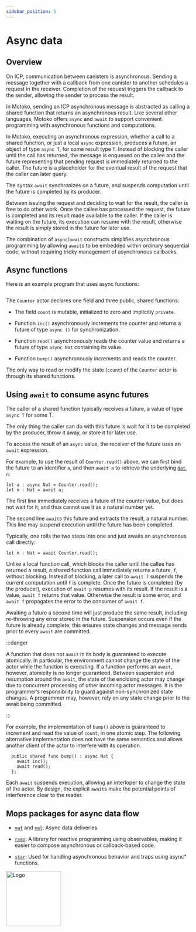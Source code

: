 ```yaml
---
sidebar_position: 5
---
```


# Async data

## Overview

On ICP, communication between canisters is asynchronous. Sending a message together with a callback from one canister to another schedules a request in the receiver. Completion of the request triggers the callback to the sender, allowing the sender to process the result.

In Motoko, sending an ICP asynchronous message is abstracted as calling a shared function that returns an asynchronous result.
Like several other languages, Motoko offers `async` and `await` to support convenient programming with asynchronous functions and computations.

In Motoko, executing an asynchronous expression, whether a call to a shared function, or just a local `async` expression, produces a future, an object of type `async T`, for some result type `T`.
Instead of blocking the caller until the call has returned, the message is enqueued on the callee and the future representing that pending request is immediately returned to the caller. The future is a placeholder for the eventual result of the request that the caller can later query.

The syntax `await` synchronizes on a future, and suspends computation until the future is completed by its producer.

Between issuing the request and deciding to wait for the result, the caller is free to do other work. Once the callee has processed the request, the future is completed and its result made available to the caller. If the caller is waiting on the future, its execution can resume with the result, otherwise the result is simply stored in the future for later use.

The combination of `async`/`await` constructs simplifies asynchronous programming  by allowing `await`s to be embedded within ordinary sequential code, without requiring tricky management of asynchronous callbacks.

## Async functions

Here is an example program that uses async functions:

``` motoko file=../examples/counter-actor.mo
```

The `Counter` actor declares one field and three public, shared functions:

-   The field `count` is mutable, initialized to zero and implicitly `private`.

-   Function `inc()` asynchronously increments the counter and returns a future of type `async ()` for synchronization.

-   Function `read()` asynchronously reads the counter value and returns a future of type `async Nat` containing its value.

-   Function `bump()` asynchronously increments and reads the counter.


The only way to read or modify the state (`count`) of the `Counter` actor is through its shared functions.

## Using `await` to consume async futures

The caller of a shared function typically receives a future, a value of type `async T` for some T.

The only thing the caller can do with this future is wait for it to be completed by the producer, throw it away, or store it for later use.

To access the result of an `async` value, the receiver of the future uses an `await` expression.

For example, to use the result of `Counter.read()` above, we can first bind the future to an identifier `a`, and then `await a` to retrieve the underlying [`Nat`](../base/Nat.md), `n`:

``` motoko include=counter
let a : async Nat = Counter.read();
let n : Nat = await a;
```

The first line immediately receives a future of the counter value, but does not wait for it, and thus cannot use it as a natural number yet.

The second line `await`s this future and extracts the result, a natural number. This line may suspend execution until the future has been completed.

Typically, one rolls the two steps into one and just awaits an asynchronous call directly:

``` motoko include=counter
let n : Nat = await Counter.read();
```

Unlike a local function call, which blocks the caller until the callee has returned a result, a shared function call immediately returns a future, `f`, without blocking. Instead of blocking, a later call to `await f` suspends the current computation until `f` is complete. Once the future is completed (by the producer), execution of `await p` resumes with its result. If the result is a value, `await f` returns that value. Otherwise the result is some error, and `await f` propagates the error to the consumer of `await f`.

Awaiting a future a second time will just produce the same result, including re-throwing any error stored in the future. Suspension occurs even if the future is already complete; this ensures state changes and message sends prior to every `await` are committed.

:::danger

A function that does not `await` in its body is guaranteed to execute atomically. In particular, the environment cannot change the state of the actor while the function is executing. If a function performs an `await`, however, atomicity is no longer guaranteed. Between suspension and resumption around the `await`, the state of the enclosing actor may change due to concurrent processing of other incoming actor messages. It is the programmer’s responsibility to guard against non-synchronized state changes. A programmer may, however, rely on any state change prior to the await being committed.

:::

For example, the implementation of `bump()` above is guaranteed to increment and read the value of `count`, in one atomic step. The following alternative implementation does not have the same semantics and allows another client of the actor to interfere with its operation.

``` motoko no-repl
  public shared func bump() : async Nat {
    await inc();
    await read();
  };
```

Each `await` suspends execution, allowing an interloper to change the state of the actor. By design, the explicit `await`s make the potential points of interference clear to the reader.

## Mops packages for async data flow

- [`maf`](https://mops.one/maf) and [`mal`](https://mops.one/mal): Async data deliveries.

- [`rxmo`](https://mops.one/rxmo): A library for reactive programming using observables, making it easier to compose asynchronous or callback-based code.

- [`star`](https://mops.one/star): Used for handling asynchronous behavior and traps using async* functions.

<img src="https://github.com/user-attachments/assets/844ca364-4d71-42b3-aaec-4a6c3509ee2e" alt="Logo" width="150" height="150" />